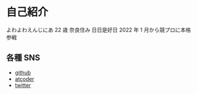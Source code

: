 # 自己紹介

よわよわえんじにあ 22 歳 奈良住み 日日是好日
2022 年 1 月から競プロに本格参戦

## 各種 SNS

- [github](https://github.com/nyankiti)
- [atcoder](https://atcoder.jp/users/Nyankiti)
- [twitter](https://twitter.com/soken_nowi)
